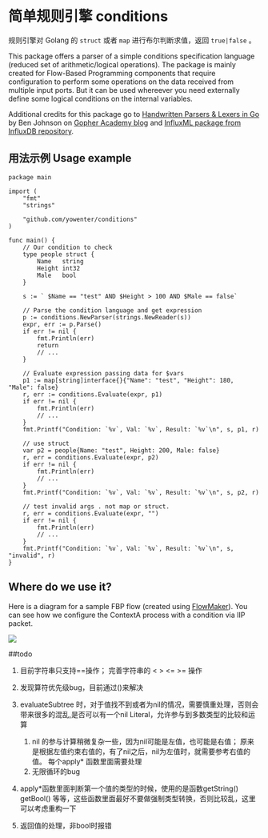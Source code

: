 # 简单规则引擎 conditions

规则引擎对 Golang 的 `struct` 或者 `map` 进行布尔判断求值，返回 `true|false` 。


This package offers a parser of a simple conditions specification language (reduced set of arithmetic/logical operations). The package is mainly created for Flow-Based Programming components that require configuration to perform some operations on the data received from multiple input ports. But it can be used whereever you need externally define some logical conditions on the internal variables.

Additional credits for this package go to [Handwritten Parsers & Lexers in Go](http://blog.gopheracademy.com/advent-2014/parsers-lexers/) by Ben Johnson on [Gopher Academy blog](http://blog.gopheracademy.com) and [InfluxML package from InfluxDB repository](https://github.com/influxdb/influxdb/tree/master/influxql).

## 用法示例 Usage example 
```
package main

import (
	"fmt"
	"strings"

	"github.com/yowenter/conditions"
)

func main() {
	// Our condition to check
	type people struct {
		Name   string
		Height int32
		Male   bool
	}

	s := ` $Name == "test" AND $Height > 100 AND $Male == false`

	// Parse the condition language and get expression
	p := conditions.NewParser(strings.NewReader(s))
	expr, err := p.Parse()
	if err != nil {
		fmt.Println(err)
		return
		// ...
	}

	// Evaluate expression passing data for $vars
	p1 := map[string]interface{}{"Name": "test", "Height": 180, "Male": false}
	r, err := conditions.Evaluate(expr, p1)
	if err != nil {
		fmt.Println(err)
		// ...
	}
	fmt.Printf("Condition: `%v`, Val: `%v`, Result: `%v`\n", s, p1, r)

	// use struct
	var p2 = people{Name: "test", Height: 200, Male: false}
	r, err = conditions.Evaluate(expr, p2)
	if err != nil {
		fmt.Println(err)
		// ...
	}
	fmt.Printf("Condition: `%v`, Val: `%v`, Result: `%v`\n", s, p2, r)

	// test invalid args . not map or struct.
	r, err = conditions.Evaluate(expr, "")
	if err != nil {
		fmt.Println(err)
		// ...
	}
	fmt.Printf("Condition: `%v`, Val: `%v`, Result: `%v`\n", s, "invalid", r)
}

```

## Where do we use it?

Here is a diagram for a sample FBP flow (created using [FlowMaker](https://github.com/cascades-fbp/flowmaker)). You can see how we configure the ContextA process with a condition via IIP packet.

![](https://raw.githubusercontent.com/yowenter/conditions/master/Example.png)

##todo
1. 目前字符串只支持==操作； 完善字符串的 < > <=  >= 操作
1. 发现算符优先级bug，目前通过()来解决
1. evaluateSubtree 时，对于值找不到或者为nil的情况，需要慎重处理，否则会带来很多的混乱,是否可以有一个nil Literal，允许参与到多数类型的比较和运算
    1. nil 的参与计算稍微复杂一些，因为nil可能是左值，也可能是右值； 原来是根据左值约束右值的，有了nil之后，nil为左值时，就需要参考右值的值。
        每个apply* 函数里面需要处理
    1. 无限循环的bug
    
1. apply*函数里面判断第一个值的类型的时候，使用的是函数getString() getBool() 等等，这些函数里面最好不要做强制类型转换，否则比较乱，这里可以考虑重构一下
1. 返回值的处理，非bool时报错


